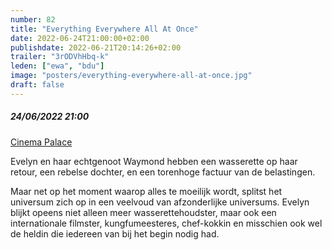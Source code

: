 ```yaml
---
number: 82
title: "Everything Everywhere All At Once"
date: 2022-06-24T21:00:00+02:00
publishdate: 2022-06-21T20:14:26+02:00
trailer: "3rODVhHbq-k"
leden: ["ewa", "bdu"]
image: "posters/everything-everywhere-all-at-once.jpg"
draft: false
---
```


##### 24/06/2022 21:00

[Cinema Palace](https://cinema-palace.be/nl/film/briff-everything-everywhere-all-once)

Evelyn en haar echtgenoot Waymond hebben een wasserette op haar retour, een rebelse dochter,
en een torenhoge factuur van de belastingen.
<!--more-->
Maar net op het moment waarop alles te moeilijk wordt, splitst het universum zich op in een
veelvoud van afzonderlijke universums. Evelyn blijkt opeens niet alleen meer wasserettehoudster,
maar ook een internationale filmster, kungfumeesteres, chef-kokkin en misschien ook wel de
heldin die iedereen van bij het begin nodig had. 
